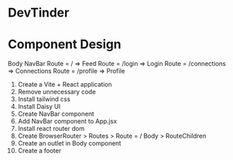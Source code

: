 # DevTinder

# Component Design

Body
NavBar
Route = / => Feed
Route = /login => Login
Route = /connections => Connections
Route = /profile => Profile

1. Create a Vite + React application
2. Remove unnecessary code
3. Install tailwind css
4. Install Daisy UI
5. Create NavBar component
6. Add NavBar component to App.jsx
7. Install react router dom
8. Create BrowserRouter > Routes > Route = / Body > RouteChildren
9. Create an outlet in Body component
10. Create a footer
